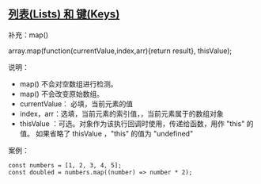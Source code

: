 ## [列表(Lists) 和 键(Keys)](http://www.css88.com/react/docs/lists-and-keys.html)

补充：map()

array.map(function(currentValue,index,arr){return result}, thisValue);

说明：

* map() 不会对空数组进行检测。
* map() 不会改变原始数组。
* currentValue： 必填，当前元素的值
* index，arr：选填，当前元素的索引值，，当前元素属于的数组对象
* thisValue	：可选。对象作为该执行回调时使用，传递给函数，用作 "this" 的值。
如果省略了 thisValue ，"this" 的值为 "undefined"

案例：

	const numbers = [1, 2, 3, 4, 5];
	const doubled = numbers.map((number) => number * 2);